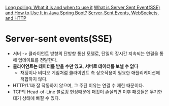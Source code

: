 [Long polling: What it is and when to use it](https://sendbird.com/developer/tutorials/what-is-long-polling?utm_source=chatgpt.com) 
[What is Server Sent Event(SSE) and How to Use It in Java Spring Boot?](https://medium.com/codimis/what-is-server-sent-event-sse-and-how-to-use-it-in-java-spring-boot-7f4ffa828882)
[Server-Sent Events, WebSockets, and HTTP](https://www.mnot.net/blog/2022/02/20/websockets)
# Server-sent events(SSE)
- 서버 -> 클라이언트 방향의 단방향 통신 모델로, 단일의 장시간 지속되는 연결을 통해 업데이트를 전달한다.
- **클라이언트는 데이터를 받을 수만 있고, 서버로 데이터를 보낼 수 없다**
	- 채팅이나 비디오 게임처럼 클라이언트 측 상호작용이 필요한 애플리케이션에 적합하지 않다.
- HTTP/1.1과 잘 작동하지 않으며, 그 주된 이유는 연결 수 제한 때문이다.
- TCP의 Head-of-Line 블로킹 현상때문에 패킷이 손실되면 이후 패킷들은 무기한 대기 상태에 빠질 수 있다.